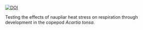 [![DOI](https://zenodo.org/badge/563165816.svg)](https://zenodo.org/badge/latestdoi/563165816)

Testing the effects of naupliar heat stress on respiration through development in the copepod *Acartia tonsa*.

